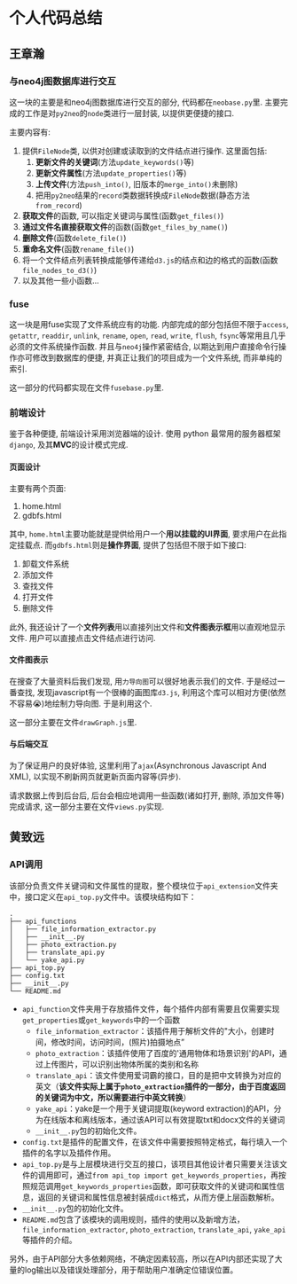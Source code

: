# 个人代码总结

## 王章瀚

### 与neo4j图数据库进行交互

这一块的主要是和neo4j图数据库进行交互的部分, 代码都在`neobase.py`里. 主要完成的工作是对`py2neo`的`node`类进行一层封装, 以提供更便捷的接口.

主要内容有:
1. 提供`FileNode`类, 以供对创建或读取到的文件结点进行操作. 这里面包括:
    1. **更新文件的关键词**(方法`update_keywords()`等)
    2. **更新文件属性**(方法`update_properties()`等)
    3. **上传文件**(方法`push_into()`, 旧版本的`merge_into()`未删除)
    4. 把用`py2neo`结果的`record`类数据转换成`FileNode`数据(静态方法`from_record`)
2. **获取文件**的函数, 可以指定关键词与属性(函数`get_files()`)
3. **通过文件名直接获取文件**的函数(函数`get_files_by_name()`)
4. **删除文件**(函数`delete_file()`)
5. **重命名文件**(函数`rename_file()`)
6. 将一个文件结点列表转换成能够传递给`d3.js`的结点和边的格式的函数(函数`file_nodes_to_d3()`)
7. 以及其他一些小函数...

### fuse

这一块是用fuse实现了文件系统应有的功能. 内部完成的部分包括但不限于`access`, `getattr`, `readdir`, `unlink`, `rename`, `open`, `read`, `write`, `flush`, `fsync`等常用且几乎必须的文件系统操作函数. 并且与`neo4j`操作紧密结合, 以期达到用户直接命令行操作亦可修改到数据库的便捷, 并真正让我们的项目成为一个文件系统, 而非单纯的索引.

这一部分的代码都实现在文件`fusebase.py`里.

### 前端设计

鉴于各种便捷, 前端设计采用浏览器端的设计. 使用 python 最常用的服务器框架`django`, 及其**MVC**的设计模式完成.

#### 页面设计

主要有两个页面:
1. home.html
2. gdbfs.html

其中, `home.html`主要功能就是提供给用户一个**用以挂载的UI界面**, 要求用户在此指定挂载点. 而`gdbfs.html`则是**操作界面**, 提供了包括但不限于如下接口:
1. 卸载文件系统
2. 添加文件
3. 查找文件
4. 打开文件
5. 删除文件

此外, 我还设计了一个**文件列表**用以直接列出文件和**文件图表示框**用以直观地显示文件. 用户可以直接点击文件结点进行访问.

#### 文件图表示

在搜查了大量资料后我们发现, 用`力导向图`可以很好地表示我们的文件. 于是经过一番查找, 发现javascript有一个很棒的画图库`d3.js`, 利用这个库可以相对方便(依然不容易:sob:)地绘制力导向图. 于是利用这个.

这一部分主要在文件`drawGraph.js`里.

#### 与后端交互

为了保证用户的良好体验, 这里利用了`ajax`(Asynchronous Javascript And XML), 以实现不刷新网页就更新页面内容等(异步).

请求数据上传到后台后, 后台会相应地调用一些函数(诸如打开, 删除, 添加文件等)完成请求, 这一部分主要在文件`views.py`实现.

## 黄致远

### API调用

该部分负责文件关键词和文件属性的提取，整个模块位于`api_extension`文件夹中，接口定义在`api_top.py`文件中。该模块结构如下：

```
.
├── api_functions
│   ├── file_information_extractor.py
│   ├── __init__.py
│   ├── photo_extraction.py
│   ├── translate_api.py
│   └── yake_api.py
├── api_top.py
├── config.txt
├── __init__.py
└── README.md
```
+ `api_function`文件夹用于存放插件文件，每个插件内部有需要且仅需要实现`get_properties`或`get_keywords`中的一个函数
  + `file_information_extractor`：该插件用于解析文件的"大小，创建时间，修改时间，访问时间，(照片)拍摄地点”
  + `photo_extraction`：该插件使用了百度的'通用物体和场景识别'的API，通过上传图片，可以识别出物体所属的类别和名称
  + `translate_api`：该文件使用爱词霸的接口，目的是把中文转换为对应的英文（**该文件实际上属于`photo_extraction`插件的一部分，由于百度返回的关键词为中文，所以需要进行中英文转换**）
  + `yake_api`：yake是一个用于关键词提取(keyword extraction)的API，分为在线版本和离线版本，通过该API可以有效提取txt和docx文件的关键词
  + `__init__.py`包的初始化文件。
+ `config.txt`是插件的配置文件，在该文件中需要按照特定格式，每行填入一个插件的名字以及插件作用。
+ `api_top.py`是与上层模块进行交互的接口，该项目其他设计者只需要关注该文件的调用即可，通过`from api_top import get_keywords_properties`，再按照规范调用`get_keywords_properties`函数，即可获取文件的关键词和属性信息，返回的关键词和属性信息被封装成`dict`格式，从而方便上层函数解析。
+ `__init__.py`包的初始化文件。
+ `README.md`包含了该模块的调用规则，插件的使用以及新增方法，`file_information_extractor`, `photo_extraction`, `translate_api`, `yake_api`等插件的介绍。

另外，由于API部分大多依赖网络，不确定因素较高，所以在API内部还实现了大量的log输出以及错误处理部分，用于帮助用户准确定位错误位置。

